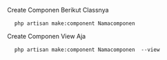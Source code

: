 <p>Create Componen Berikut Classnya</p>
<pre>
  <code>php artisan make:component Namacomponen</code>
</pre>
<p>Create Componen View Aja</p>
<pre>
  <code>php artisan make:component Namacomponen  --view</code>
</pre>
